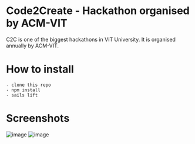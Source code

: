# Code2Create - Hackathon organised by ACM-VIT
C2C is one of the biggest hackathons in VIT University. It is organised annually by ACM-VIT. 

# How to install
```
- clone this repo
- npm install
- sails lift
```
# Screenshots
![image](https://user-images.githubusercontent.com/17807257/36645070-5886b600-1a89-11e8-96fe-1012f9e8c6e9.png)
![image](https://user-images.githubusercontent.com/17807257/36645077-7f38c450-1a89-11e8-97ed-1b35badf9596.png)


